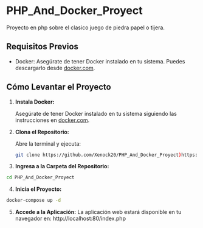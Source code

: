 # PHP_And_Docker_Proyect
Proyecto en php sobre el clasico juego de piedra papel o tijera.

## Requisitos Previos

- Docker: Asegúrate de tener Docker instalado en tu sistema. Puedes descargarlo desde [docker.com](https://www.docker.com/get-started).

## Cómo Levantar el Proyecto

1. **Instala Docker:**

   Asegúrate de tener Docker instalado en tu sistema siguiendo las instrucciones en [docker.com](https://www.docker.com/get-started).

2. **Clona el Repositorio:**

   Abre la terminal y ejecuta:

   ```bash
   git clone https://github.com/Xenock20/PHP_And_Docker_Proyect)https://github.com/Xenock20/PHP_And_Docker_Proyect
   ```

3. **Ingresa a la Carpeta del Repositorio:**

  ```bash
  cd PHP_And_Docker_Proyect
  ```

4. **Inicia el Proyecto:**

  ```bash
  docker-compose up -d
  ```

5. **Accede a la Aplicación:**
  La aplicación web estará disponible en tu navegador en: http://localhost:80/index.php
